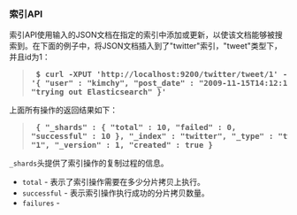 ### 索引API

索引API使用输入的JSON文档在指定的索引中添加或更新，以使该文档能够被搜索到。在下面的例子中，将JSON文档插入到了"twitter"索引，"tweet"类型下，并且id为1：

> **<pre>
$ curl -XPUT 'http://localhost:9200/twitter/tweet/1' -d '{
    "user" : "kimchy",
    "post_date" : "2009-11-15T14:12:12",
    "message" : "trying out Elasticsearch"
}'
> </pre>**

上面所有操作的返回结果如下：

> **<pre>
{
    "_shards" : {
        "total" : 10,
        "failed" : 0,
        "successful" : 10
    },
    "_index" : "twitter",
    "_type" : "tweet",
    "_id" : "1",
    "_version" : 1,
    "created" : true
}
> </pre>**

`_shards`头提供了索引操作的复制过程的信息。

* `total` - 表示了索引操作需要在多少分片拷贝上执行。
* `successful` - 表示索引操作执行成功的分片拷贝数量。
* `failures` - 